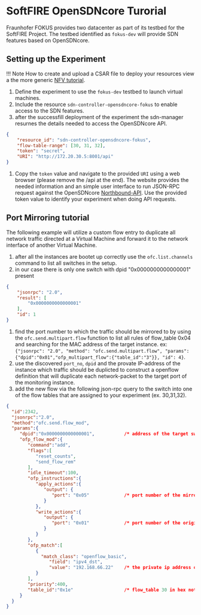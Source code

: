 # SoftFIRE OpenSDNcore Turorial

Fraunhofer FOKUS provides two datacenter as part of its testbed for the SoftFIRE Project. The testbed identified as `fokus-dev` will provide SDN features based on OpenSDNcore.

## Setting up the Experiment

!!! Note
    How to create and upload a CSAR file to deploy your resources view a the more generic [NFV tutorial](http://docs.softfire.eu/nfv-tutorial-iperf/).

1. Define the experiment to use the `fokus-dev` testbed to launch virtual machines.
1. Include the resource `sdn-controller-opensdncore-fokus` to enable access to the SDN features.
1. after the successfill deployment of the experiment the sdn-manager resurnes the details needed to access the OpenSDNcore API.

```json
{
	"resource_id": "sdn-controller-opensdncore-fokus",
	"flow-table-range": [30, 31, 32],
	"token": "secret",
	"URI": "http://172.20.30.5:8001/api"
}
```
1. Copy the `token` value and navigate to the provided `URI` using a web browser (please remove the /api at the end). The website provides the needed information and an simple user interface to run JSON-RPC request against the OpenSDNcore [Northbound-API](opensdncore-nb-api). Use the provided token value to identify your experiment when doing API requests.

## Port Mirroring tutorial
The following example will utilize a custom flow entry to duplicate all network traffic directed at a Virtual Machine and forward it to the network interface of another Virtual Machine.

1. after all the instances are bootet up correctly use the `ofc.list.channels` command to list all switches in the setup.
1. in our case there is only one switch with dpid "0x0000000000000001" present

```json
{
	"jsonrpc": "2.0",
	"result": [
		"0x0000000000000001"
	],
	"id": 1
}
```
1. find the port number to which the traffic should be mirrored to by using the `ofc.send.multipart.flow` function to list all rules of flow_table 0x04 and searching for the MAC address of the target instance. ex: `{"jsonrpc": "2.0", "method": "ofc.send.multipart.flow", "params":{"dpid":"0x01","ofp_multipart_flow":{"table_id":"3"}}, "id": 4}`. 
1. use the discovered `port_no`, `dpid` and the provate IP-address of the instance which traffic should be duplicted to construct a openflow definition that will duplicate each network-packet to the target port of the monitoring instance.
1. add the new flow via the following json-rpc query to the switch into one of the flow tables that are assigned to your experiment (ex. 30,31,32).

```json
{
  "id":2342,
  "jsonrpc":"2.0",
  "method":"ofc.send.flow_mod",
  "params":{
     "dpid":"0x0000000000000001",			/* address of the target switch */
     "ofp_flow_mod":{
        "command":"add",
        "flags":[
           "reset_counts",
           "send_flow_rem"
        ],
        "idle_timeout":100,
        "ofp_instructions":{
           "apply_actions":{
              "output": {
                 "port": "0x05"				/* port number of the mirror port */
              }
           },
           "write_actions":{
              "output": {
                 "port": "0x01"				/* port number of the original destination instance */
              }
           }
        },
        "ofp_match":[
           {
             "match_class": "openflow_basic",
                "field": "ipv4_dst",
                "value": "192.168.66.22"	/* the private ip address of the target virtual machine */
           }
        ],
        "priority":400,
        "table_id":"0x1e" 					/* flow_table 30 in hex notation */
     }
  }
}
```


<!---
 Script for open external links in a new tab
-->
<script src="http://ajax.googleapis.com/ajax/libs/jquery/1.7.1/jquery.js"></script>
<script type="text/javascript" charset="utf-8">
      // Creating custom :external selector
      $.expr[':'].external = function(obj){
          return !obj.href.match(/^mailto\:/)
                  && (obj.hostname != location.hostname);
      };
      $(function(){
        $('a:external').addClass('external');
        $(".external").attr('target','_blank');
      })
</script>
